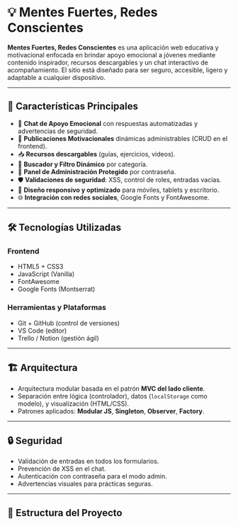 # 💡 Mentes Fuertes, Redes Conscientes

**Mentes Fuertes, Redes Conscientes** es una aplicación web educativa y motivacional enfocada en brindar apoyo emocional a jóvenes mediante contenido inspirador, recursos descargables y un chat interactivo de acompañamiento. El sitio está diseñado para ser seguro, accesible, ligero y adaptable a cualquier dispositivo.

---

## 📌 Características Principales

- 🧠 **Chat de Apoyo Emocional** con respuestas automatizadas y advertencias de seguridad.
- 📰 **Publicaciones Motivacionales** dinámicas administrables (CRUD en el frontend).
- 📥 **Recursos descargables** (guías, ejercicios, videos).
- 🔎 **Buscador y Filtro Dinámico** por categoría.
- 🔐 **Panel de Administración Protegido** por contraseña.
- 🛡️ **Validaciones de seguridad**: XSS, control de roles, entradas vacías.
- 📱 **Diseño responsivo y optimizado** para móviles, tablets y escritorio.
- 🌐 **Integración con redes sociales**, Google Fonts y FontAwesome.

---

## 🛠 Tecnologías Utilizadas

### Frontend
- HTML5 + CSS3
- JavaScript (Vanilla)
- FontAwesome
- Google Fonts (Montserrat)

### Herramientas y Plataformas
- Git + GitHub (control de versiones)
- VS Code (editor)
- Trello / Notion (gestión ágil)

---

## 🏗 Arquitectura

- Arquitectura modular basada en el patrón **MVC del lado cliente**.
- Separación entre lógica (controlador), datos (`localStorage` como modelo), y visualización (HTML/CSS).
- Patrones aplicados: **Modular JS**, **Singleton**, **Observer**, **Factory**.

---

## 🔒 Seguridad

- Validación de entradas en todos los formularios.
- Prevención de XSS en el chat.
- Autenticación con contraseña para el modo admin.
- Advertencias visuales para prácticas seguras.

---

## 📁 Estructura del Proyecto
